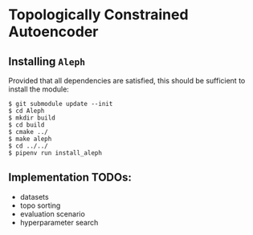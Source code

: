 # Topologically Constrained Autoencoder

## Installing `Aleph`

Provided that all dependencies are satisfied, this should be sufficient
to install the module:

    $ git submodule update --init
    $ cd Aleph
    $ mkdir build
    $ cd build
    $ cmake ../
    $ make aleph
    $ cd ../../
    $ pipenv run install_aleph





## Implementation TODOs:

* datasets
* topo sorting
* evaluation scenario
* hyperparameter search
